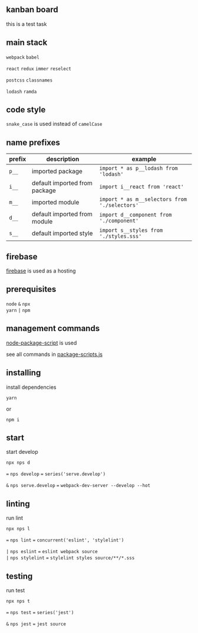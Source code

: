 
## kanban board

this is a test task

## main stack

`webpack` `babel`

`react` `redux` `immer` `reselect`

`postcss` `classnames`

`lodash` `ramda`

## code style

`snake_case` is used instead of `camelCase`

## name prefixes

prefix|description|example
---|---|---
`p__`|imported package|`import * as p__lodash from 'lodash'`
`i__`|default imported from package|`import i__react from 'react'`
`m__`|imported module|`import * as m__selectors from './selectors'`
`d__`|default imported from module|`import d__component from './component'`
`s__`|default imported style|`import s__styles from './styles.sss'`


## firebase

[firebase](https://firebase.google.com/) is used as a hosting

## prerequisites

`node` `&` `npx`
<br>
`yarn` `|` `npm`

## management commands

[node-package-script](https://www.npmjs.com/package/nps) is used

see all commands in [package-scripts.js](../package-scripts.js)

## installing

install dependencies

```
yarn
```

or

```
npm i
```

## start

start develop

```
npx nps d
```

`=` `nps develop` `=` `series('serve.develop')`

`&` `nps serve.develop` `=` `webpack-dev-server --develop --hot`

## linting

run lint

```
npx nps l
```

`=` `nps lint` `=` `concurrent('eslint', 'stylelint')`

`|` `nps eslint` `=` `eslint webpack source`
<br>
`|` `nps stylelint` `=` `stylelint styles source/**/*.sss`

## testing

run test

```
npx nps t
```

`=` `nps test` `=` `series('jest')`

`&` `nps jest` `=` `jest source`
